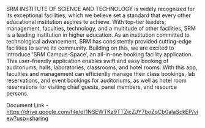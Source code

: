 
SRM INSTITUTE OF SCIENCE AND TECHNOLOGY is widely recognized for its exceptional facilities, which we believe set a standard that every other educational institution aspires to achieve. With top-tier leaders, management, faculties, technology, and a multitude of other facilities, SRM is a leading institution in higher education.
As an institution committed to technological advancement, SRM has consistently provided cutting-edge facilities to serve its community. Building on this, we are excited to introduce 'SRM Campus-Space’, an all-in-one booking facility application. This user-friendly application enables swift and easy booking of auditoriums, halls, 
laboratories, classrooms, and hotel rooms. With this app, faculties and management can efficiently manage their class bookings, lab reservations, and event bookings for auditoriums, as well as hotel room reservations for visiting chief guests, panel members, and resource persons.

Document Link - https://drive.google.com/file/d/1NSEWTKz9TTZicZJY7boZqCb0aIaSckEP/view?usp=sharing
